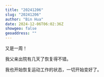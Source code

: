 ```yaml
---
title: "20241206"
slug: "20241206"
author: "Bin Hua"
date: 2024-12-06T06:02:36Z
showgeo: false
geoaddress: ""
---
```


又是一周！

我父亲出院有几天了恢复得不错。

我也开始恢复运动工作的状态，一切开始变好了。
